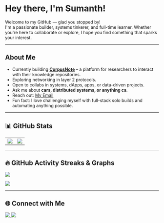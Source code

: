 #  Hey there, I'm Sumanth!

Welcome to my GitHub — glad you stopped by!  
I'm a passionate builder, systems tinkerer, and full-time learner. Whether you're here to collaborate or explore, I hope you find something that sparks your interest.

---

##  About Me

- Currently building **[CorpusNote](https://github.com/SumanthPal/CorpusNote)** – a platform for researchers to interact with their knowledge repositories.
- Exploring networking in layer 2 protocols.
- Open to collabs in systems, dApps, apps, or data-driven projects.
- Ask me about **cars, distributed systems, or anything cs**.
- Reach out: [My Email](mailto:00vireo.stale@icloud.com)
- Fun fact: I love challenging myself with full-stack solo builds and automating anything possible.

---

## 📊 GitHub Stats

<table>
  <tr>
    <td>
      <img src="https://github-readme-stats.vercel.app/api?username=SumanthPal&show_icons=true&theme=radical&count_private=true&hide=issues"/>
    </td>
    <td>
      <img src="https://github-readme-stats.vercel.app/api/top-langs/?username=SumanthPal&layout=compact&theme=radical"/>
    </td>
  </tr>
</table>

---

## 🔥 GitHub Activity Streaks & Graphs

<p>
  <img src="https://github-readme-streak-stats.herokuapp.com/?user=SumanthPal&theme=radical"/>
</p>

<p>
  <img src="https://github-profile-summary-cards.vercel.app/api/cards/profile-details?username=SumanthPal&theme=radical"/>
</p>

---

## 🌐 Connect with Me

<p>
  <a href="https://www.linkedin.com/in/sumanth-pallamreddy-88271b239/">
    <img src="https://img.shields.io/badge/-LinkedIn-0A66C2?style=for-the-badge&logo=linkedin&logoColor=white"/>
  </a>
  <a href="https://x.com/sumanthpal_">
    <img src="https://img.shields.io/badge/-@sumanthpal_-1DA1F2?style=for-the-badge&logo=twitter&logoColor=white"/>
  </a>
</p>
